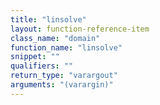 ```yaml
---
title: "linsolve"
layout: function-reference-item
class_name: "domain"
function_name: "linsolve"
snippet: ""
qualifiers: ""
return_type: "varargout"
arguments: "(varargin)"
---
```


<pre class="help-text"></pre>